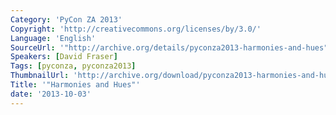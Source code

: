 ```yaml
---
Category: 'PyCon ZA 2013'
Copyright: 'http://creativecommons.org/licenses/by/3.0/'
Language: 'English'
SourceUrl: '"http://archive.org/details/pyconza2013-harmonies-and-hues"'
Speakers: [David Fraser]
Tags: [pyconza, pyconza2013]
ThumbnailUrl: 'http://archive.org/download/pyconza2013-harmonies-and-hues/pyconza2013-harmonies-and-hues.thumbs/pyconza2013-harmonies-and-hues_000930.jpg'
Title: '"Harmonies and Hues"'
date: '2013-10-03'
---
```


